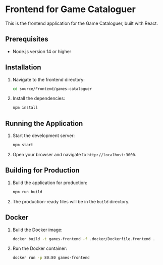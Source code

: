 # Frontend for Game Cataloguer

This is the frontend application for the Game Cataloguer, built with React.

## Prerequisites

- Node.js version 14 or higher

## Installation

1. Navigate to the frontend directory:

   ```bash
   cd source/Frontend/games-cataloguer  
   ```
2. Install the dependencies:
    ```bash
    npm install
    ```

## Running the Application

1. Start the development server:

   ```bash
   npm start
   ```

2. Open your browser and navigate to `http://localhost:3000`.

## Building for Production

1. Build the application for production:

   ```bash
   npm run build
   ```

2. The production-ready files will be in the `build` directory.

## Docker

1. Build the Docker image:

   ```bash
   docker build -t games-frontend -f .docker/Dockerfile.frontend .
   ```

2. Run the Docker container:

   ```bash
   docker run -p 80:80 games-frontend
   ```